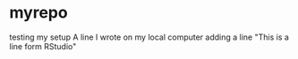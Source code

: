 # myrepo
testing my setup
A line I wrote on my local computer
adding a line
"This is a line form RStudio"
